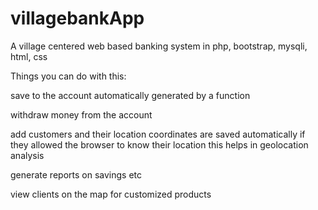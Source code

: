 # villagebankApp
A village centered web based banking system in php, bootstrap, mysqli, html, css

Things you can do with this:

save to the account automatically generated by a function

withdraw money from the account 

add customers and their location coordinates are saved automatically if they allowed the browser to know their location this helps in geolocation analysis

generate reports on savings etc

view clients on the map for customized products 
